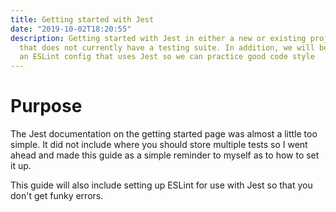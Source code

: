 ```yaml
---
title: Getting started with Jest
date: "2019-10-02T18:20:55"
description: Getting started with Jest in either a new or existing project
  that does not currently have a testing suite. In addition, we will be adding
  an ESLint config that uses Jest so we can practice good code style
---
```


# Purpose

The Jest documentation on the getting started page was almost a little too simple.
It did not include where you should store multiple tests so I went ahead and made
this guide as a simple reminder to myself as to how to set it up.

This guide will also include setting up ESLint for use with Jest so that you don't
get funky errors.
